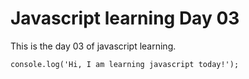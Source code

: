 # Javascript learning Day 03

This is the day 03 of javascript learning.

```
console.log('Hi, I am learning javascript today!');
```
